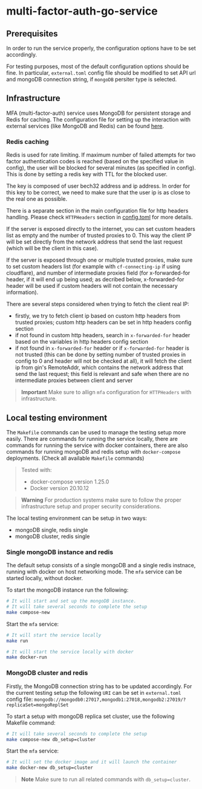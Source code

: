 # multi-factor-auth-go-service

## Prerequisites

In order to run the service properly, the configuration options have to be set accordingly.

For testing purposes, most of the default configuration options should be fine.
In particular, `external.toml` config file should be modified to set API url and
mongoDB connection string, if `mongoDB` persiter type is selected.

## Infrastructure

MFA (multi-factor-auth) service uses MongoDB for persistent storage and Redis for caching.
The configuration file for setting up the interaction with external services
(like MongoDB and Redis) can be found 
[here](https://github.com/multiversx/mx-multi-factor-auth-go-service/blob/main/cmd/multi-factor-auth/config/external.toml).

### Redis caching

Redis is used for rate limiting. If maximum number of failed attempts for two factor
authentication codes is reached (based on the specified value in config), the user will
be blocked for several minutes (as specified in config). This is done by setting a redis
key with TTL for the blocked user.

The key is composed of user bech32 address and ip address. In order for this key to be correct,
we need to make sure that the user ip is as close to the real one as possible.

There is a separate section in the main configuration file for http headers handling.
Please check `HTTPHeaders` section in [config.toml](https://github.com/multiversx/mx-multi-factor-auth-go-service/blob/main/cmd/multi-factor-auth/config/external.toml) for more details.

If the server is exposed directly to the internet, you can set custom headers list as
empty and the number of trusted proxies to 0. This way the client IP will be set directly
from the network address that send the last request (which will be the client in this case).

If the server is exposed through one or multiple trusted proxies, make sure to set custom
headers list (for example with `cf-connecting-ip` if using cloudflare), and number of
intermediate proxies field (for x-forwarded-for header, if it will end up being used;
as decribed below, x-forwarded-for header will be used if custom headers will
not contain the necessary information).

There are several steps considered when trying to fetch the client real IP:
* firstly, we try to fetch client ip based on custom http headers from trusted proxies;
custom http headers can be set in http headers config section
* if not found in custom http headers, search in `x-forwarded-for` header based on the
variables in http headers config section
* if not found in `x-forwarded-for` header or if `x-forwarded-for` header is not trusted
(this can be done by setting number of
trusted proxies in config to 0 and header will not be checked at all),
it will fetch the client ip from gin's RemoteAddr, which
contains the network address that send the last request; this field is relevant and safe when
there are no intermediate proxies between client and server

> **Important**
> Make sure to allign `mfa` configuration for `HTTPHeaders` with infrastructure.

## Local testing environment

The `Makefile` commands can be used to manage the testing setup more easily.
There are commands for running the service locally, there are commands for running the
service with docker containers, there are also commands for running mongoDB and redis setup with
`docker-compose` deployments. (Check all available `Makefile` commands)

> Tested with:
> * docker-compose version 1.25.0
> * Docker version 20.10.12

> **Warning**
> For production systems make sure to follow the proper infrastructure setup and
> proper security considerations.

The local testing environment can be setup in two ways:
- mongoDB single, redis single
- mongoDB cluster, redis single

### Single mongoDB instance and redis

The default setup consists of a single mongoDB and a single redis instnace, running with
docker on host networking mode. The `mfa` service can be started locally, without docker.

To start the mongoDB instance run the following:
```bash
# It will start and set up the mongoDB instance.
# It will take several seconds to complete the setup
make compose-new
```

Start the `mfa` service:
```bash
# It will start the service locally
make run

# It will start the service locally with docker
make docker-run
```

### MongoDB cluster and redis

Firstly, the MongoDB connection string has to be updated accordingly. For the current testing
setup the following `URI` can be set in `external.toml` config file: `mongodb://mongodb0:27017,mongodb1:27018,mongodb2:27019/?replicaSet=mongoReplSet`

To start a setup with mongoDB replica set cluster, use the following Makefile command:
```bash
# It will take several seconds to complete the setup
make compose-new db_setup=cluster
```

Start the `mfa` service:
```bash
# It will set the docker image and it will launch the container
make docker-new db_setup=cluster
```

> **Note**
> Make sure to run all related commands with `db_setup=cluster`.
